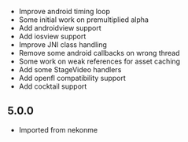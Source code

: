 
* Improve android timing loop
* Some initial work on premultiplied alpha
* Add androidview support
* Add iosview support
* Improve JNI class handling
* Remove some android callbacks on wrong thread
* Some work on weak references for asset caching
* Add some StageVideo handlers
* Add openfl compatibility support
* Add cocktail support

5.0.0
--------------------------
* Imported from nekonme
